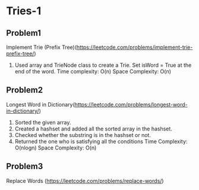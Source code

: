 # Tries-1

## Problem1 
Implement Trie (Prefix Tree)(https://leetcode.com/problems/implement-trie-prefix-tree/)
1. Used array and TrieNode class to create a Trie. Set isWord = True at the end of the word.
Time complexity: O(n)
Space Complexity: O(n)

## Problem2
Longest Word in Dictionary(https://leetcode.com/problems/longest-word-in-dictionary/)
1. Sorted the given array.
2. Created a hashset and added all the sorted array in the hashset.
3. Checked whether the substring is in the hashset or not.
4. Returned the one who is satisfying all the conditions
Time Complexity: O(nlogn)
Space Complexity: O(n)




## Problem3
Replace Words (https://leetcode.com/problems/replace-words/)


